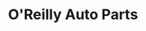 ---
title: "O'Reilly Auto Parts"
url: /renton/oreilly-auto-parts-southeast-petrovitsky-road/
shop: Autoteile
---